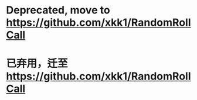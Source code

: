 # Deprecated, move to <https://github.com/xkk1/RandomRollCall>
# 已弃用，迁至<https://github.com/xkk1/RandomRollCall>  
